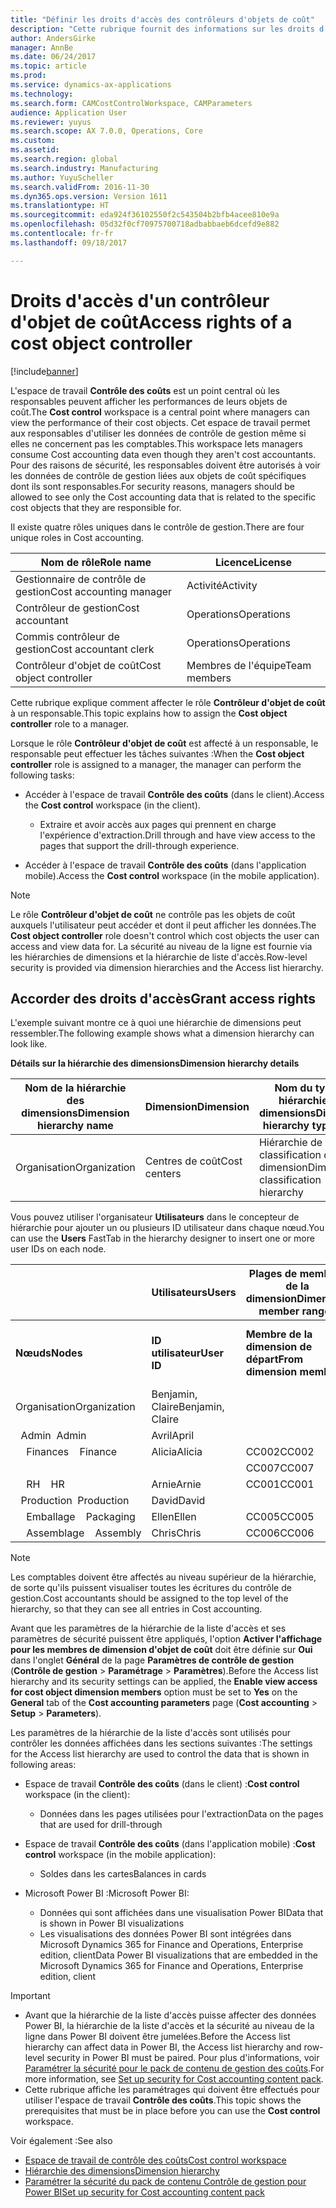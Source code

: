 ```yaml
---
title: "Définir les droits d'accès des contrôleurs d'objets de coût"
description: "Cette rubrique fournit des informations sur les droits d'accès pour les contrôleurs d'objet de coût."
author: AndersGirke
manager: AnnBe
ms.date: 06/24/2017
ms.topic: article
ms.prod: 
ms.service: dynamics-ax-applications
ms.technology: 
ms.search.form: CAMCostControlWorkspace, CAMParameters
audience: Application User
ms.reviewer: yuyus
ms.search.scope: AX 7.0.0, Operations, Core
ms.custom: 
ms.assetid: 
ms.search.region: global
ms.search.industry: Manufacturing
ms.author: YuyuScheller
ms.search.validFrom: 2016-11-30
ms.dyn365.ops.version: Version 1611
ms.translationtype: HT
ms.sourcegitcommit: eda924f36102550f2c543504b2bfb4acee810e9a
ms.openlocfilehash: 05d32f0cf70975700718adbabbaeb6dcefd9e882
ms.contentlocale: fr-fr
ms.lasthandoff: 09/18/2017

---
```


# <a name="access-rights-of-a-cost-object-controller"></a><span data-ttu-id="7c815-103">Droits d'accès d'un contrôleur d'objet de coût</span><span class="sxs-lookup"><span data-stu-id="7c815-103">Access rights of a cost object controller</span></span>

[!include[banner](../includes/banner.md)]

<span data-ttu-id="7c815-104">L'espace de travail **Contrôle des coûts** est un point central où les responsables peuvent afficher les performances de leurs objets de coût.</span><span class="sxs-lookup"><span data-stu-id="7c815-104">The **Cost control** workspace is a central point where managers can view the performance of their cost objects.</span></span> <span data-ttu-id="7c815-105">Cet espace de travail permet aux responsables d'utiliser les données de contrôle de gestion même si elles ne concernent pas les comptables.</span><span class="sxs-lookup"><span data-stu-id="7c815-105">This workspace lets managers consume Cost accounting data even though they aren't cost accountants.</span></span> <span data-ttu-id="7c815-106">Pour des raisons de sécurité, les responsables doivent être autorisés à voir les données de contrôle de gestion liées aux objets de coût spécifiques dont ils sont responsables.</span><span class="sxs-lookup"><span data-stu-id="7c815-106">For security reasons, managers should be allowed to see only the Cost accounting data that is related to the specific cost objects that they are responsible for.</span></span>

<span data-ttu-id="7c815-107">Il existe quatre rôles uniques dans le contrôle de gestion.</span><span class="sxs-lookup"><span data-stu-id="7c815-107">There are four unique roles in Cost accounting.</span></span>

| <span data-ttu-id="7c815-108">Nom de rôle</span><span class="sxs-lookup"><span data-stu-id="7c815-108">Role name</span></span>               | <span data-ttu-id="7c815-109">Licence</span><span class="sxs-lookup"><span data-stu-id="7c815-109">License</span></span>      |
|-------------------------|--------------|
| <span data-ttu-id="7c815-110">Gestionnaire de contrôle de gestion</span><span class="sxs-lookup"><span data-stu-id="7c815-110">Cost accounting manager</span></span> | <span data-ttu-id="7c815-111">Activité</span><span class="sxs-lookup"><span data-stu-id="7c815-111">Activity</span></span>     |
| <span data-ttu-id="7c815-112">Contrôleur de gestion</span><span class="sxs-lookup"><span data-stu-id="7c815-112">Cost accountant</span></span>         | <span data-ttu-id="7c815-113">Operations</span><span class="sxs-lookup"><span data-stu-id="7c815-113">Operations</span></span>   |
| <span data-ttu-id="7c815-114">Commis contrôleur de gestion</span><span class="sxs-lookup"><span data-stu-id="7c815-114">Cost accountant clerk</span></span>   | <span data-ttu-id="7c815-115">Operations</span><span class="sxs-lookup"><span data-stu-id="7c815-115">Operations</span></span>   |
| <span data-ttu-id="7c815-116">Contrôleur d'objet de coût</span><span class="sxs-lookup"><span data-stu-id="7c815-116">Cost object controller</span></span>  | <span data-ttu-id="7c815-117">Membres de l'équipe</span><span class="sxs-lookup"><span data-stu-id="7c815-117">Team members</span></span> |

<span data-ttu-id="7c815-118">Cette rubrique explique comment affecter le rôle **Contrôleur d'objet de coût** à un responsable.</span><span class="sxs-lookup"><span data-stu-id="7c815-118">This topic explains how to assign the **Cost object controller** role to a manager.</span></span>

<span data-ttu-id="7c815-119">Lorsque le rôle **Contrôleur d'objet de coût** est affecté à un responsable, le responsable peut effectuer les tâches suivantes :</span><span class="sxs-lookup"><span data-stu-id="7c815-119">When the **Cost object controller** role is assigned to a manager, the manager can perform the following tasks:</span></span>

- <span data-ttu-id="7c815-120">Accéder à l'espace de travail **Contrôle des coûts** (dans le client).</span><span class="sxs-lookup"><span data-stu-id="7c815-120">Access the **Cost control** workspace (in the client).</span></span>

    - <span data-ttu-id="7c815-121">Extraire et avoir accès aux pages qui prennent en charge l'expérience d'extraction.</span><span class="sxs-lookup"><span data-stu-id="7c815-121">Drill through and have view access to the pages that support the drill-through experience.</span></span>

- <span data-ttu-id="7c815-122">Accéder à l'espace de travail **Contrôle des coûts** (dans l'application mobile).</span><span class="sxs-lookup"><span data-stu-id="7c815-122">Access the **Cost control** workspace (in the mobile application).</span></span>

> [!NOTE]
> <span data-ttu-id="7c815-123">Le rôle **Contrôleur d'objet de coût** ne contrôle pas les objets de coût auxquels l'utilisateur peut accéder et dont il peut afficher les données.</span><span class="sxs-lookup"><span data-stu-id="7c815-123">The **Cost object controller** role doesn't control which cost objects the user can access and view data for.</span></span> <span data-ttu-id="7c815-124">La sécurité au niveau de la ligne est fournie via les hiérarchies de dimensions et la hiérarchie de liste d'accès.</span><span class="sxs-lookup"><span data-stu-id="7c815-124">Row-level security is provided via dimension hierarchies and the Access list hierarchy.</span></span>

## <a name="grant-access-rights"></a><span data-ttu-id="7c815-125">Accorder des droits d'accès</span><span class="sxs-lookup"><span data-stu-id="7c815-125">Grant access rights</span></span>
<span data-ttu-id="7c815-126">L'exemple suivant montre ce à quoi une hiérarchie de dimensions peut ressembler.</span><span class="sxs-lookup"><span data-stu-id="7c815-126">The following example shows what a dimension hierarchy can look like.</span></span>

<span data-ttu-id="7c815-127">**Détails sur la hiérarchie des dimensions**</span><span class="sxs-lookup"><span data-stu-id="7c815-127">**Dimension hierarchy details**</span></span>

| <span data-ttu-id="7c815-128">Nom de la hiérarchie des dimensions</span><span class="sxs-lookup"><span data-stu-id="7c815-128">Dimension hierarchy name</span></span> | <span data-ttu-id="7c815-129">Dimension</span><span class="sxs-lookup"><span data-stu-id="7c815-129">Dimension</span></span>    | <span data-ttu-id="7c815-130">Nom du type de hiérarchie des dimensions</span><span class="sxs-lookup"><span data-stu-id="7c815-130">Dimension hierarchy type name</span></span>      | <span data-ttu-id="7c815-131">Hiérarchie de la liste d'accès</span><span class="sxs-lookup"><span data-stu-id="7c815-131">Access list hierarchy</span></span> |
|--------------------------|--------------|------------------------------------|-----------------------|
| <span data-ttu-id="7c815-132">Organisation</span><span class="sxs-lookup"><span data-stu-id="7c815-132">Organization</span></span>             | <span data-ttu-id="7c815-133">Centres de coût</span><span class="sxs-lookup"><span data-stu-id="7c815-133">Cost centers</span></span> | <span data-ttu-id="7c815-134">Hiérarchie de classification de dimension</span><span class="sxs-lookup"><span data-stu-id="7c815-134">Dimension classification hierarchy</span></span> | <span data-ttu-id="7c815-135">**Oui**</span><span class="sxs-lookup"><span data-stu-id="7c815-135">**Yes**</span></span>               |

<span data-ttu-id="7c815-136">Vous pouvez utiliser l'organisateur **Utilisateurs** dans le concepteur de hiérarchie pour ajouter un ou plusieurs ID utilisateur dans chaque nœud.</span><span class="sxs-lookup"><span data-stu-id="7c815-136">You can use the **Users** FastTab in the hierarchy designer to insert one or more user IDs on each node.</span></span>

|                                   | <span data-ttu-id="7c815-137">Utilisateurs</span><span class="sxs-lookup"><span data-stu-id="7c815-137">Users</span></span>            | <span data-ttu-id="7c815-138">Plages de membres de la dimension</span><span class="sxs-lookup"><span data-stu-id="7c815-138">Dimension member ranges</span></span>   |                         |
|-----------------------------------|------------------|---------------------------|-------------------------|
| <span data-ttu-id="7c815-139">**Nœuds**</span><span class="sxs-lookup"><span data-stu-id="7c815-139">**Nodes**</span></span>                         | <span data-ttu-id="7c815-140">**ID utilisateur**</span><span class="sxs-lookup"><span data-stu-id="7c815-140">**User ID**</span></span>      | <span data-ttu-id="7c815-141">**Membre de la dimension de départ**</span><span class="sxs-lookup"><span data-stu-id="7c815-141">**From dimension member**</span></span> | <span data-ttu-id="7c815-142">**Membre de la dimension de fin**</span><span class="sxs-lookup"><span data-stu-id="7c815-142">**To dimension member**</span></span> |
| <span data-ttu-id="7c815-143">Organisation</span><span class="sxs-lookup"><span data-stu-id="7c815-143">Organization</span></span>                      | <span data-ttu-id="7c815-144">Benjamin, Claire</span><span class="sxs-lookup"><span data-stu-id="7c815-144">Benjamin, Claire</span></span> |                           |                         |
| <span data-ttu-id="7c815-145">&nbsp;&nbsp;Admin</span><span class="sxs-lookup"><span data-stu-id="7c815-145">&nbsp;&nbsp;Admin</span></span>                 | <span data-ttu-id="7c815-146">Avril</span><span class="sxs-lookup"><span data-stu-id="7c815-146">April</span></span>            |                           |                         |
| <span data-ttu-id="7c815-147">&nbsp;&nbsp;&nbsp;&nbsp;Finances</span><span class="sxs-lookup"><span data-stu-id="7c815-147">&nbsp;&nbsp;&nbsp;&nbsp;Finance</span></span>   | <span data-ttu-id="7c815-148">Alicia</span><span class="sxs-lookup"><span data-stu-id="7c815-148">Alicia</span></span>           | <span data-ttu-id="7c815-149">CC002</span><span class="sxs-lookup"><span data-stu-id="7c815-149">CC002</span></span>                     | <span data-ttu-id="7c815-150">CC003</span><span class="sxs-lookup"><span data-stu-id="7c815-150">CC003</span></span>                   |
|                                   |                  | <span data-ttu-id="7c815-151">CC007</span><span class="sxs-lookup"><span data-stu-id="7c815-151">CC007</span></span>                     | <span data-ttu-id="7c815-152">CC007</span><span class="sxs-lookup"><span data-stu-id="7c815-152">CC007</span></span>                   |
| <span data-ttu-id="7c815-153">&nbsp;&nbsp;&nbsp;&nbsp;RH</span><span class="sxs-lookup"><span data-stu-id="7c815-153">&nbsp;&nbsp;&nbsp;&nbsp;HR</span></span>        | <span data-ttu-id="7c815-154">Arnie</span><span class="sxs-lookup"><span data-stu-id="7c815-154">Arnie</span></span>            | <span data-ttu-id="7c815-155">CC001</span><span class="sxs-lookup"><span data-stu-id="7c815-155">CC001</span></span>                     | <span data-ttu-id="7c815-156">CC001</span><span class="sxs-lookup"><span data-stu-id="7c815-156">CC001</span></span>                   |
| <span data-ttu-id="7c815-157">&nbsp;&nbsp;Production</span><span class="sxs-lookup"><span data-stu-id="7c815-157">&nbsp;&nbsp;Production</span></span>            | <span data-ttu-id="7c815-158">David</span><span class="sxs-lookup"><span data-stu-id="7c815-158">David</span></span>            |                           |                         |
| <span data-ttu-id="7c815-159">&nbsp;&nbsp;&nbsp;&nbsp;Emballage</span><span class="sxs-lookup"><span data-stu-id="7c815-159">&nbsp;&nbsp;&nbsp;&nbsp;Packaging</span></span> | <span data-ttu-id="7c815-160">Ellen</span><span class="sxs-lookup"><span data-stu-id="7c815-160">Ellen</span></span>            | <span data-ttu-id="7c815-161">CC005</span><span class="sxs-lookup"><span data-stu-id="7c815-161">CC005</span></span>                     | <span data-ttu-id="7c815-162">CC005</span><span class="sxs-lookup"><span data-stu-id="7c815-162">CC005</span></span>                   |
| <span data-ttu-id="7c815-163">&nbsp;&nbsp;&nbsp;&nbsp;Assemblage</span><span class="sxs-lookup"><span data-stu-id="7c815-163">&nbsp;&nbsp;&nbsp;&nbsp;Assembly</span></span>  | <span data-ttu-id="7c815-164">Chris</span><span class="sxs-lookup"><span data-stu-id="7c815-164">Chris</span></span>            | <span data-ttu-id="7c815-165">CC006</span><span class="sxs-lookup"><span data-stu-id="7c815-165">CC006</span></span>                     | <span data-ttu-id="7c815-166">CC006</span><span class="sxs-lookup"><span data-stu-id="7c815-166">CC006</span></span>                   |

> [!NOTE]
> <span data-ttu-id="7c815-167">Les comptables doivent être affectés au niveau supérieur de la hiérarchie, de sorte qu'ils puissent visualiser toutes les écritures du contrôle de gestion.</span><span class="sxs-lookup"><span data-stu-id="7c815-167">Cost accountants should be assigned to the top level of the hierarchy, so that they can see all entries in Cost accounting.</span></span>

<span data-ttu-id="7c815-168">Avant que les paramètres de la hiérarchie de la liste d'accès et ses paramètres de sécurité puissent être appliqués, l'option **Activer l'affichage pour les membres de dimension d'objet de coût** doit être définie sur **Oui** dans l'onglet **Général** de la page **Paramètres de contrôle de gestion** (**Contrôle de gestion** > **Paramétrage** > **Paramètres**).</span><span class="sxs-lookup"><span data-stu-id="7c815-168">Before the Access list hierarchy and its security settings can be applied, the **Enable view access for cost object dimension members** option must be set to **Yes** on the **General** tab of the **Cost accounting parameters** page (**Cost accounting** > **Setup** > **Parameters**).</span></span>

<span data-ttu-id="7c815-169">Les paramètres de la hiérarchie de la liste d'accès sont utilisés pour contrôler les données affichées dans les sections suivantes :</span><span class="sxs-lookup"><span data-stu-id="7c815-169">The settings for the Access list hierarchy are used to control the data that is shown in following areas:</span></span>

- <span data-ttu-id="7c815-170">Espace de travail **Contrôle des coûts** (dans le client) :</span><span class="sxs-lookup"><span data-stu-id="7c815-170">**Cost control** workspace (in the client):</span></span>

    - <span data-ttu-id="7c815-171">Données dans les pages utilisées pour l'extraction</span><span class="sxs-lookup"><span data-stu-id="7c815-171">Data on the pages that are used for drill-through</span></span>

- <span data-ttu-id="7c815-172">Espace de travail **Contrôle des coûts** (dans l'application mobile) :</span><span class="sxs-lookup"><span data-stu-id="7c815-172">**Cost control** workspace (in the mobile application):</span></span>

    - <span data-ttu-id="7c815-173">Soldes dans les cartes</span><span class="sxs-lookup"><span data-stu-id="7c815-173">Balances in cards</span></span>

- <span data-ttu-id="7c815-174">Microsoft Power BI :</span><span class="sxs-lookup"><span data-stu-id="7c815-174">Microsoft Power BI:</span></span>

    - <span data-ttu-id="7c815-175">Données qui sont affichées dans une visualisation Power BI</span><span class="sxs-lookup"><span data-stu-id="7c815-175">Data that is shown in Power BI visualizations</span></span>
    - <span data-ttu-id="7c815-176">Les visualisations des données Power BI sont intégrées dans Microsoft Dynamics 365 for Finance and Operations, Enterprise edition, client</span><span class="sxs-lookup"><span data-stu-id="7c815-176">Data Power BI visualizations that are embedded in the Microsoft Dynamics 365 for Finance and Operations, Enterprise edition, client</span></span>

> [!IMPORTANT]
> - <span data-ttu-id="7c815-177">Avant que la hiérarchie de la liste d'accès puisse affecter des données Power BI, la hiérarchie de la liste d'accès et la sécurité au niveau de la ligne dans Power BI doivent être jumelées.</span><span class="sxs-lookup"><span data-stu-id="7c815-177">Before the Access list hierarchy can affect data in Power BI, the Access list hierarchy and row-level security in Power BI must be paired.</span></span> <span data-ttu-id="7c815-178">Pour plus d'informations, voir [Paramétrer la sécurité pour le pack de contenu de gestion des coûts](/dynamics365/unified-operations/dev-itpro/analytics/setup-security-cost-accounting-content-pack).</span><span class="sxs-lookup"><span data-stu-id="7c815-178">For more information, see [Set up security for Cost accounting content pack](/dynamics365/unified-operations/dev-itpro/analytics/setup-security-cost-accounting-content-pack).</span></span>
> - <span data-ttu-id="7c815-179">Cette rubrique affiche les paramétrages qui doivent être effectués pour utiliser l'espace de travail **Contrôle des coûts**.</span><span class="sxs-lookup"><span data-stu-id="7c815-179">This topic shows the prerequisites that must be in place before you can use the **Cost control** workspace.</span></span>

<span data-ttu-id="7c815-180">Voir également :</span><span class="sxs-lookup"><span data-stu-id="7c815-180">See also</span></span>

- [<span data-ttu-id="7c815-181">Espace de travail de contrôle des coûts</span><span class="sxs-lookup"><span data-stu-id="7c815-181">Cost control workspace</span></span>](cost-control-workspace.md)
- [<span data-ttu-id="7c815-182">Hiérarchie des dimensions</span><span class="sxs-lookup"><span data-stu-id="7c815-182">Dimension hierarchy</span></span>](dimension-hierarchy.md)
- [<span data-ttu-id="7c815-183">Paramétrer la sécurité du pack de contenu Contrôle de gestion pour Power BI</span><span class="sxs-lookup"><span data-stu-id="7c815-183">Set up security for Cost accounting content pack</span></span>](/dynamics365/unified-operations/dev-itpro/analytics/setup-security-cost-accounting-content-pack)

